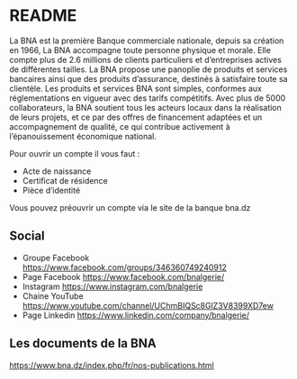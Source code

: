 # README

La BNA est la première Banque commerciale nationale, depuis sa création en 1966, La BNA accompagne toute personne physique et morale. Elle compte plus de 2.6 millions de clients particuliers et d’entreprises actives de différentes tailles.
La BNA propose une panoplie de produits et services bancaires ainsi que des produits d’assurance, destinés à satisfaire toute sa clientèle.
Les produits et services BNA sont simples, conformes aux réglementations en vigueur avec des tarifs compétitifs.
Avec plus de 5000 collaborateurs, la BNA soutient tous les acteurs locaux dans la réalisation de leurs projets, et ce par des offres de financement adaptées et un accompagnement de qualité, ce qui contribue activement à l’épanouissement économique national.

Pour ouvrir un compte il vous faut :

* Acte de naissance
* Certificat de résidence
* Pièce d’identité

Vous pouvez préouvrir un compte via le site de la banque bna.dz

## Social

- Groupe Facebook https://www.facebook.com/groups/346360749240912
- Page Facebook https://www.facebook.com/bnalgerie/
- Instagram https://www.instagram.com/bnalgerie
- Chaine YouTube https://www.youtube.com/channel/UChmBIQSc8GlZ3V8399XD7ew
- Page Linkedin https://www.linkedin.com/company/bnalgerie/

## Les documents de la BNA 

https://www.bna.dz/index.php/fr/nos-publications.html
